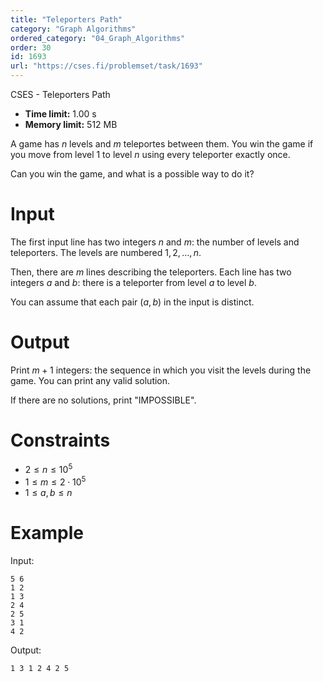 ```yaml
---
title: "Teleporters Path"
category: "Graph Algorithms"
ordered_category: "04_Graph_Algorithms"
order: 30
id: 1693
url: "https://cses.fi/problemset/task/1693"
---
```


CSES - Teleporters Path

  * **Time limit:** 1.00 s
  * **Memory limit:** 512 MB

A game has $n$ levels and $m$ teleportes between them. You win the game if you
move from level $1$ to level $n$ using every teleporter exactly once.

Can you win the game, and what is a possible way to do it?

# Input

The first input line has two integers $n$ and $m$: the number of levels and
teleporters. The levels are numbered $1,2,\dots,n$.

Then, there are $m$ lines describing the teleporters. Each line has two
integers $a$ and $b$: there is a teleporter from level $a$ to level $b$.

You can assume that each pair $(a,b)$ in the input is distinct.

# Output

Print $m+1$ integers: the sequence in which you visit the levels during the
game. You can print any valid solution.

If there are no solutions, print "IMPOSSIBLE".

# Constraints

  * $2 \le n \le 10^5$
  * $1 \le m \le 2 \cdot 10^5$
  * $1 \le a,b \le n$

# Example

Input:

    
    
    5 6
    1 2
    1 3
    2 4
    2 5
    3 1
    4 2
    

Output:

    
    
    1 3 1 2 4 2 5
    

